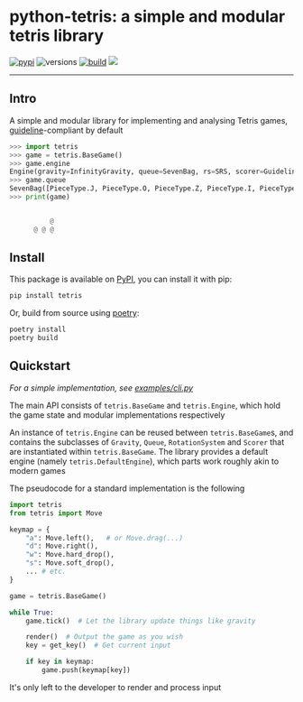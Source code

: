 # python-tetris: a simple and modular tetris library

[![pypi](https://img.shields.io/pypi/v/tetris?logo=pypi&logoColor=f0f0f0&style=for-the-badge)](https://pypi.org/project/tetris/)  ![versions](https://img.shields.io/pypi/pyversions/tetris?logo=python&logoColor=f0f0f0&style=for-the-badge)  [![build](https://img.shields.io/github/workflow/status/dzshn/python-tetris/Test%20library?logo=github&logoColor=f0f0f0&style=for-the-badge)](https://github.com/dzshn/python-tetris/actions/workflows/test.yml)  [![](https://img.shields.io/badge/contains-technical%20debt-009fef?style=for-the-badge)](https://forthebadge.com/)

---

## Intro

A simple and modular library for implementing and analysing Tetris games, [guideline](https://archive.org/details/2009-tetris-variant-concepts_202201)-compliant by default

```py
>>> import tetris
>>> game = tetris.BaseGame()
>>> game.engine
Engine(gravity=InfinityGravity, queue=SevenBag, rs=SRS, scorer=GuidelineScorer)
>>> game.queue
SevenBag([PieceType.J, PieceType.O, PieceType.Z, PieceType.I, PieceType.S, PieceType.T, PieceType.S])
>>> print(game)


          @
      @ @ @
```

## Install

This package is available on [PyPI](https://pypi.org/project/tetris/), you can install it with pip:

```sh
pip install tetris

```

Or, build from source using [poetry](https://python-poetry.org/):

```sh
poetry install
poetry build
```

## Quickstart

_For a simple implementation, see [examples/cli.py](https://github.com/dzshn/python-tetris/blob/main/examples/cli.py)_

The main API consists of `tetris.BaseGame` and `tetris.Engine`, which hold the game state and modular implementations respectively

An instance of `tetris.Engine` can be reused between `tetris.BaseGame`s, and contains the subclasses of `Gravity`, `Queue`, `RotationSystem` and `Scorer` that are instantiated within `tetris.BaseGame`. The library provides a default engine (namely `tetris.DefaultEngine`), which parts work roughly akin to modern games

The pseudocode for a standard implementation is the following

```py
import tetris
from tetris import Move

keymap = {
    "a": Move.left(),   # or Move.drag(...)
    "d": Move.right(),
    "w": Move.hard_drop(),
    "s": Move.soft_drop(),
    ... # etc.
}

game = tetris.BaseGame()

while True:
    game.tick()  # Let the library update things like gravity

    render()  # Output the game as you wish
    key = get_key()  # Get current input

    if key in keymap:
        game.push(keymap[key])
```

It's only left to the developer to render and process input
